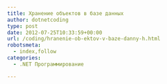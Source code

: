 ```yaml
---
title: Хранение объектов в базе данных
author: dotnetcoding
type: post
date: 2012-07-25T10:33:59+00:00
url: /coding/hranenie-ob-ektov-v-baze-danny-h.html
robotsmeta:
  - index,follow
categories:
  - .NET Программирование

---
```

